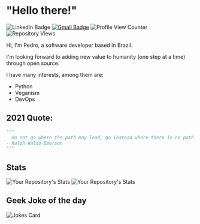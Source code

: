 # "Hello there!"

![Linkedin Badge](https://img.shields.io/badge/-Pedromcsp-blue?style=flat-square&logo=Linkedin&logoColor=white&link=https://www.linkedin.com/in/pedromcsprado/)
[![Gmail Badge](https://img.shields.io/badge/-silv9797@gmail.com-c14438?style=flat-square&logo=Gmail&logoColor=white&link=mailto:silv9797@gmail.com)](mailto:silv9797@gmail.com)
![Profile View Counter](https://komarev.com/ghpvc/?username=Pedro-Ponteiro)
![Repository Views](https://hitcounter.pythonanywhere.com/count/tag.svg?url=https://github.com/Pedro-Ponteiro/Python)

Hi, I'm Pedro, a software developer based in Brazil.

I'm looking forward to adding new value to humanity (one step at a time) through open source.

I have many interests, among them are: 
* Python   
* Veganism
* DevOps

## 2021 Quote:
``` python
"""
  Do not go where the path may lead, go instead where there is no path and leave a trail.
- Ralph Waldo Emerson
"""
```



## Stats


![Your Repository's Stats](https://github-readme-stats.vercel.app/api?username=Pedro-Ponteiro&show_icons=true)
![Your Repository's Stats](https://github-readme-stats.vercel.app/api/top-langs/?username=Pedro-Ponteiro&theme=blue-green)

## Geek Joke of the day
![Jokes Card](https://readme-jokes.vercel.app/api)



